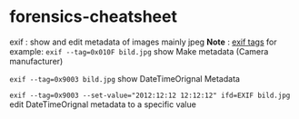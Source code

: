 # forensics-cheatsheet

exif : show and edit metadata of images mainly jpeg
**Note** : [exif tags](https://exiftool.org/TagNames/EXIF.html)
for example:
`exif --tag=0x010F bild.jpg`
show Make metadata (Camera manufacturer)

`exif --tag=0x9003 bild.jpg`
show DateTimeOrignal Metadata

`exif --tag=0x9003 --set-value="2012:12:12 12:12:12" ifd=EXIF bild.jpg`
edit DateTimeOrignal metadata to a specific value

